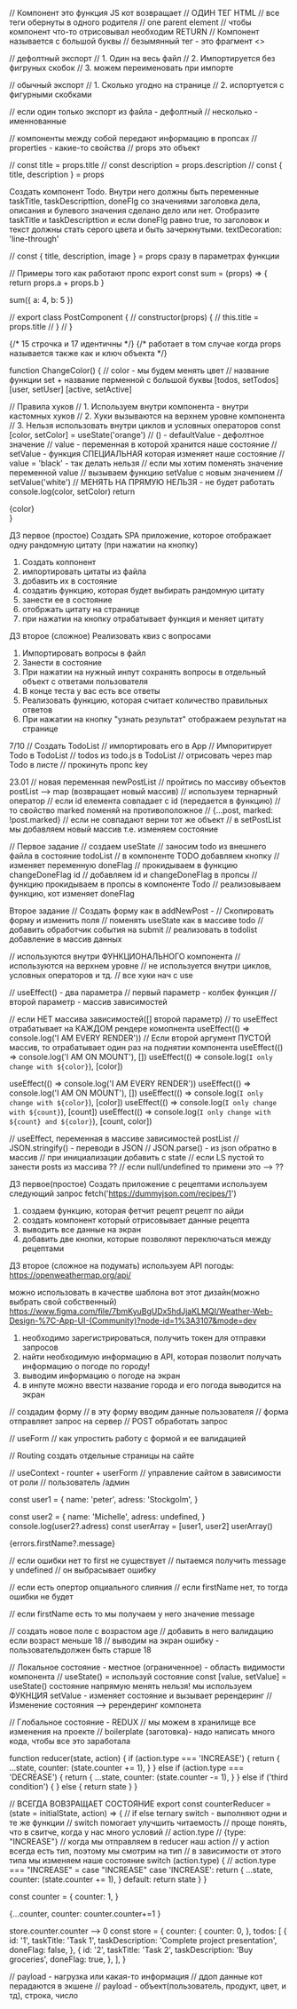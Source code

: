 // Компонент это функция JS кот возвращает
// ОДИН ТЕГ HTML
// все теги обернуты в одного родителя
// one parent element
// чтобы компонент что-то отрисовывал необходим RETURN
// Компонент называется с большой буквы
// безымянный тег - это фрагмент <>

// дефолтный экспорт
// 1. Один на весь файл
// 2. Импортируется без фигруных скобок
// 3. можем переименовать при импорте

// обычный экспорт
// 1. Сколько угодно на странице
// 2. испортуется с фигурными скобками

// если один только экспорт из файла - дефолтный
// несколько - именнованные

// компоненты между собой передают информацию в пропсах
// properties - какие-то свойства
// props это объект

// const title = props.title
// const description = props.description
// const { title, description } = props

Создать компонент Todo.
Внутри него должны быть переменные taskTitle, taskDescripttion, doneFlg
со значениями заголовка дела, описания и булевого значения сделано дело или нет. Отобразите taskTitle и taskDescripttion
и если doneFlg равно true, то заголовок и текст должны стать серого цвета и быть зачеркнутыми.
textDecoration: 'line-through'

// const { title, description, image } = props сразу в параметрах функции

// Примеры того как работают пропс
export const sum = (props) => {
return props.a + props.b
}

sum({ a: 4, b: 5 })

// export class PostComponent {
// constructor(props) {
// this.title = props.title
// }
// }

 <Post title={firstPost.title} description={firstPost.description} marked={firstPost.marked} />
      {/* 15 строчка и 17 идентичны */}
      {/* работает в том случае когда props называется также как и ключ объекта */}
      <Post {...firstPost} />

function ChangeColor() {
// color - мы будем менять цвет
// название функции set + название перменной с большой буквы [todos, setTodos] [user, setUser] [active, setActive]

// Правила хуков
// 1. Используем внутри компонента - внутри кастомных хуков
// 2. Хуки вызываются на верхнем уровне компонента
// 3. Нельзя использовать внутри циклов и условных операторов
const [color, setColor] = useState('orange') // () - defaultValue - дефолтное значение
// value - переменная в которой хранится наше состояние
// setValue - функция СПЕЦИАЛЬНАЯ которая изменяет наше состояние
// value = 'black' - так делать нельзя
// если мы хотим поменять значение переменной value
// вызываем функцию setValue с новым значением
// setValue('white')
// МЕНЯТЬ НА ПРЯМУЮ НЕЛЬЗЯ - не будет работать
console.log(color, setColor)
return <div>{color}</div>
}

ДЗ первое (простое)
Создать SPA приложение, которое отображает одну рандомную цитату (при нажатии на кнопку)

1. Создать коппонент
2. импортировать цитаты из файла
3. добавить их в состояние
4. создатиь функцию, которая будет выбирать рандомную цитату
5. занести ее в состояние
6. отобржать цитату на странице
7. при нажатии на кнопку отрабатывает функция и меняет цитату

ДЗ второе (сложное)
Реализовать квиз с вопросами

1. Импортировать вопросы в файл
2. Занести в состояние
3. При нажатии на нужный инпут сохранять вопросы в отдельный объект с ответами пользователя
4. В конце теста у вас есть все ответы
5. Реализовать функцию, которая считает количество правильных ответов
6. При нажатии на кнопку "узнать результат" отображаем результат на странице

7/10
// Создать TodoList
// импортировать его в App
// Импоритирует Todo в TodoList
// todos из todo.js в TodoList
// отрисовать через map Todo в листе
// прокинуть пропс key

23.01
// новая переменная newPostList
// пройтись по массиву объектов postList --> map (возвращает новый массив)
// используем тернарный оператор
// если id елемента совпадает с id (передается в функцию)
// то свойство marked поменяй на противоположное
// {...post, marked: !post.marked}
// если не совпадают верни тот же объект
// в setPostList мы добавляем новый массив т.е. изменяем состояние

// Первое задание
// создаем useState
// заносим todo из внешнего файла в состояние todoList
// в компоненте TODO добавляем кнопку
// изменяет переменную doneFlag
// прокидываем в функцию changeDoneFlag id
// добавляем id и changeDoneFlag в пропсы
// функцию прокидываем в пропсы в компоненте Todo
// реализовываем функцию, кот изменяет doneFlag

Второе задание
// Создать форму как в addNewPost -
// Скопировать форму и изменить поля
// поменять useState как в массиве todo
// добавить обработчик события на submit
// реализовать в todolist добавление в массив данных

// используются внутри ФУНКЦИОНАЛЬНОГО компонента
// используются на верхнем уровне
// не используется внутри циклов, условных операторов и тд.
// все хуки нач с use

// useEffect() - два параметра
// первый параметр - колбек функция
// второй параметр - массив зависимостей

// если НЕТ массива зависимостей([] второй параметр)
// то useEffect отрабатывает на КАЖДОМ рендере комопнента
useEffect(() => console.log('I AM EVERY RENDER'))
// Если второй аргумент ПУСТОЙ массив, то отрабатывает один раз на поднятии компонента
useEffect(() => console.log('I AM ON MOUNT'), [])
useEffect(() => console.log(`I only change with ${color}`), [color])

useEffect(() => console.log('I AM EVERY RENDER'))
useEffect(() => console.log('I AM ON MOUNT'), [])
useEffect(() => console.log(`I only change with ${color}`), [color])
useEffect(() => console.log(`I only change with ${count}`), [count])
useEffect(() => console.log(`I only change with ${count} and ${color}`), [count, color])

// useEffect, переменная в массиве зависимостей postList
// JSON.stringify() - переводи в JSON
// JSON.parse() - из json обратно в массив
// при инициализации добавить с state
// если LS пустой то занести posts из массива ??
// если null/undefined то примени это --> ??

ДЗ первое(простое)
Создать приложение с рецептами
используем следующий запрос
fetch('https://dummyjson.com/recipes/1')

1. создаем функцию, которая фетчит рецепт рецепт по айди
2. создать компонент который отрисовывает данные рецепта
3. выводить все данные на экран
4. добавить две кнопки, которые позволяют переключаться между рецептами

ДЗ второе (сложное на подумать)
используем API погоды:
https://openweathermap.org/api/

можно использовать в качестве шаблона вот этот дизайн(можно выбрать свой собственный)
https://www.figma.com/file/7bmKyuBgUDx5hdJjaKLMQI/Weather-Web-Design-%7C-App-UI-(Community)?node-id=1%3A3107&mode=dev

1. необходимо зарегистрироваться, получить токен для отправки запросов
2. найти необходимую информацию в API, которая позволит получать информацию о погоде по городу!
3. выводим информацию о погоде на экран
4. в инпуте можно ввести название города и его погода выводится на экран

// создадим форму
// в эту форму вводим данные пользователя
// форма отправляет запрос на сервер
// POST обработать запрос

// useForm
// как упростить работу с формой и ее валидацией

// Routing создать отдельные страницы на сайте

// useContext - rounter + userForm // управление сайтом в зависимости от роли
// пользователь /админ

const user1 = {
name: 'peter',
adress: 'Stockgolm',
}

const user2 = {
name: 'Michelle',
adress: undefined,
}
console.log(user2?.adress)
const userArray = [user1, user2]
userArray()

 <p>{errors.firstName?.message}</p>
 // если ошибки нет то first не существует
 // пытаемся получить message у undefined
 // он выбрасывает ошибку

// если есть опертор опциального слияния
// если firstName нет, то тогда ошибки не будет

// если firstName есть то мы получаем у него значение message

// создать новое поле с возрастом age
// добавить в него валидацию если возраст меньше 18
// выводим на экран ошибку - пользовательдолжен быть старше 18

// Локальное состояние - местное (ограниченное) - область видимости компонента
// useState() = используй состояние
const [value, setValue] = useState()
состояние напрямую менять нельзя!
мы используем ФУКНЦИЯ setValue - изменяет состояние и вызывает ререндеринг
// Изменение состояния --> ререндеринг компонета

// Глобальное состояние - REDUX
// мы можем в хранилище все изменения на проекте
// boilerplate (заготовка)- надо написать много кода, чтобы все это заработала

function reducer(state, action) {
if (action.type === 'INCREASE') {
return {
...state,
counter: (state.counter += 1),
}
} else if (action.type === 'DECREASE') {
return {
...state,
counter: (state.counter -= 1),
}
} else if ('third condition') {
} else {
return state
}
}

// ВСЕГДА ВОВЗРАЩАЕТ СОСТОЯНИЕ
export const counterReducer = (state = initialState, action) => {
// if else ternary switch - выполняют одни и те же функции
// switch помогает улучшить читаемость
// проще понять, что в свитче, когда у нас много условий
// action.type
// {type: "INCREASE"}
// когда мы отправляем в reducer наш action
// у action всегда есть тип, поэтому мы смотрим на тип
// в зависимости от этого типа мы изменяем наше состояние
switch (action.type) {
// action.type === "INCREASE" = case "INCREASE"
case 'INCREASE':
return {
...state,
counter: (state.counter += 1),
}
default:
return state
}
}

const counter = {
counter: 1,
}

{...counter, counter: counter.counter+=1 }

store.counter.counter --> 0
const store = {
counter: {
counter: 0,
},
todos: [
{
id: '1',
taskTitle: 'Task 1',
taskDescription: 'Complete project presentation',
doneFlag: false,
},
{
id: '2',
taskTitle: 'Task 2',
taskDescription: 'Buy groceries',
doneFlag: true,
},
],
}

// payload - нагрузка или какая-то информация
// ддоп данные кот перадаются в экшене
// payload - объект(пользователь, продукт, цвет, и тд), строка, число

